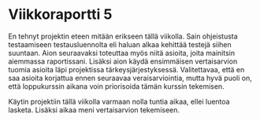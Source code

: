 # Viikkoraportti 5

En tehnyt projektin eteen mitään erikseen tällä viikolla.
Sain ohjeistusta testaamiseen testausluennolta eli haluan alkaa kehittää testejä siihen suuntaan. 
Aion seuraavaksi toteuttaa myös niitä asioita, joita mainitsin aiemmassa raportissani. Lisäksi aion käydä ensimmäisen vertaisarvion tuomia asioita läpi projektissa tärkeysjärjestyksessä. 
Valitettavaa, että en saa asioita korjattua ennen seuraavaa veraisarviointia, mutta hyvä puoli on, että loppukurssin aikana voin priorisoida tämän kurssin tekemisen.


Käytin projektiin tällä viikolla varmaan nolla tuntia aikaa, ellei luentoa lasketa. Lisäksi aikaa meni vertaisarvion tekemiseen. 
